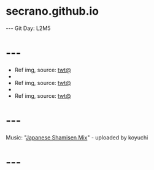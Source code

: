 # secrano.github.io

--- Git Day: L2M5

# ---

- Ref img, source: [twt@](https://x.com/Candel645/status/1936801350278390204)
- 
- Ref img, source: [twt@](https://x.com/JetFireZB/status/1942847962817994781)
- 
- Ref img, source: [twt@](https://x.com/ciguleva/status/1942608680912052460)

# ---
Music: "[Japanese Shamisen Mix](https://www.youtube.com/watch?v=0B328vXZqVA)" - uploaded by koyuchi
# ---
